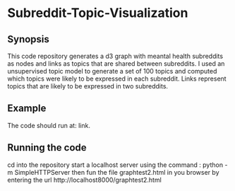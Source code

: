 # Subreddit-Topic-Visualization

## Synopsis 
This code repository generates a d3 graph with meantal health subreddits as nodes and links as topics that are shared between subreddits. I used an unsupervised topic model to generate a set of 100 topics and computed which topics were likely to be expressed in each subreddit. Links represent topics that are likely to be expressed in two subreddits. 

## Example 

The code should run at: link. 

## Running the code

cd into the repository
start a localhost server using the command : python -m SimpleHTTPServer
then fun the file graphtest2.html in you browser by entering the url
http://localhost8000/graphtest2.html
  
